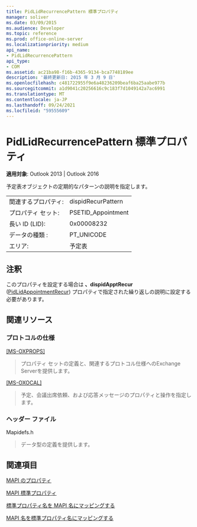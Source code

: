 ```yaml
---
title: PidLidRecurrencePattern 標準プロパティ
manager: soliver
ms.date: 03/09/2015
ms.audience: Developer
ms.topic: reference
ms.prod: office-online-server
ms.localizationpriority: medium
api_name:
- PidLidRecurrencePattern
api_type:
- COM
ms.assetid: ac21ba98-f16b-4365-9134-bca7748189ee
description: '最終更新日: 2015 年 3 月 9 日'
ms.openlocfilehash: c481722955f9e6a48236209beaf6ba25aabe977b
ms.sourcegitcommit: a1d9041c20256616c9c183f7d1049142a7ac6991
ms.translationtype: MT
ms.contentlocale: ja-JP
ms.lasthandoff: 09/24/2021
ms.locfileid: "59555609"
---
```

# <a name="pidlidrecurrencepattern-canonical-property"></a>PidLidRecurrencePattern 標準プロパティ

  
  
**適用対象**: Outlook 2013 | Outlook 2016 
  
予定表オブジェクトの定期的なパターンの説明を指定します。
  
|||
|:-----|:-----|
|関連するプロパティ:  <br/> |dispidRecurPattern  <br/> |
|プロパティ セット:  <br/> |PSETID_Appointment  <br/> |
|長い ID (LID):  <br/> |0x00008232  <br/> |
|データの種類 :   <br/> |PT_UNICODE  <br/> |
|エリア:  <br/> |予定表  <br/> |
   
## <a name="remarks"></a>注釈

このプロパティを設定する場合は **、dispidApptRecur** ([PidLidAppointmentRecur](pidlidappointmentrecur-canonical-property.md)) プロパティで指定された繰り返しの説明に設定する必要があります。
  
## <a name="related-resources"></a>関連リソース

### <a name="protocol-specifications"></a>プロトコルの仕様

[[MS-OXPROPS]](https://msdn.microsoft.com/library/f6ab1613-aefe-447d-a49c-18217230b148%28Office.15%29.aspx)
  
> プロパティ セットの定義と、関連するプロトコル仕様へのExchange Serverを提供します。
    
[[MS-OXOCAL]](https://msdn.microsoft.com/library/09861fde-c8e4-4028-9346-e7c214cfdba1%28Office.15%29.aspx)
  
> 予定、会議出席依頼、および応答メッセージのプロパティと操作を指定します。
    
### <a name="header-files"></a>ヘッダー ファイル

Mapidefs.h
  
> データ型の定義を提供します。
    
## <a name="see-also"></a>関連項目



[MAPI のプロパティ](mapi-properties.md)
  
[MAPI 標準プロパティ](mapi-canonical-properties.md)
  
[標準プロパティ名を MAPI 名にマッピングする](mapping-canonical-property-names-to-mapi-names.md)
  
[MAPI 名を標準プロパティ名にマッピングする](mapping-mapi-names-to-canonical-property-names.md)

